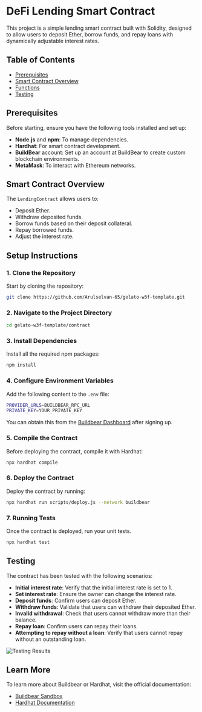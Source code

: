 
# DeFi Lending Smart Contract

This project is a simple lending smart contract built with Solidity, designed to allow users to deposit Ether, borrow funds, and repay loans with dynamically adjustable interest rates.

## Table of Contents
- [Prerequisites](#prerequisites)
- [Smart Contract Overview](#smart-contract-overview)
- [Functions](#functions)
- [Testing](#testing)

## Prerequisites

Before starting, ensure you have the following tools installed and set up:

- **Node.js** and **npm**: To manage dependencies.
- **Hardhat**: For smart contract development.
- **BuildBear** account: Set up an account at BuildBear to create custom blockchain environments.
- **MetaMask**: To interact with Ethereum networks.

## Smart Contract Overview

The `LendingContract` allows users to:
- Deposit Ether.
- Withdraw deposited funds.
- Borrow funds based on their deposit collateral.
- Repay borrowed funds.
- Adjust the interest rate.



## Setup Instructions

### 1. Clone the Repository

Start by cloning the repository:

```bash
git clone https://github.com/Arulselvan-65/gelato-w3f-template.git
```

### 2. Navigate to the Project Directory

```bash
cd gelato-w3f-template/contract
```

### 3. Install Dependencies

Install all the required npm packages:

```bash
npm install
```

### 4. Configure Environment Variables

Add the following content to the `.env` file:

```bash
PROVIDER_URLS=BUILDBEAR_RPC_URL
PRIVATE_KEY=YOUR_PRIVATE_KEY
```

You can obtain this from the [Buildbear Dashboard](https://buildbear.io) after signing up.

### 5. Compile the Contract

Before deploying the contract, compile it with Hardhat:

```bash
npx hardhat compile
```

### 6. Deploy the Contract

Deploy the contract by running:

```bash
npx hardhat run scripts/deploy.js --network buildbear
```

### 7. Running Tests

Once the contract is deployed, run your unit tests.

```bash
npx hardhat test 
```

## Testing

The contract has been tested with the following scenarios:

- **Initial interest rate**: Verify that the initial interest rate is set to 1.
- **Set interest rate**: Ensure the owner can change the interest rate.
- **Deposit funds**: Confirm users can deposit Ether.
- **Withdraw funds**: Validate that users can withdraw their deposited Ether.
- **Invalid withdrawal**: Check that users cannot withdraw more than their balance.
- **Repay loan**: Confirm users can repay their loans.
- **Attempting to repay without a loan**: Verify that users cannot repay without an outstanding loan.

![Testing Results](path_to_your_image)


## Learn More

To learn more about Buildbear or Hardhat, visit the official documentation:
- [Buildbear Sandbox](https://buildbear.io)
- [Hardhat Documentation](https://hardhat.org)

